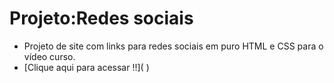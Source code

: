 # Projeto:Redes sociais

* Projeto de site com links para redes sociais em puro HTML e CSS para o vídeo curso. 
* [Clique aqui para acessar !!]( <a href="https://cleytonandrade.github.io/projeto-social/" target="_blank"></a>)
